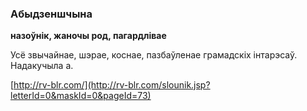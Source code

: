 ### Абыдзеншчына
**назоўнік, жаночы род, пагардлівае**

Усё звычайнае, шэрае, коснае, пазбаўленае грамадскіх інтарэсаў. Надакучыла а.

<a rel="author">[http://rv-blr.com/](http://rv-blr.com/slounik.jsp?letterId=0&maskId=0&pageId=73)</a>
